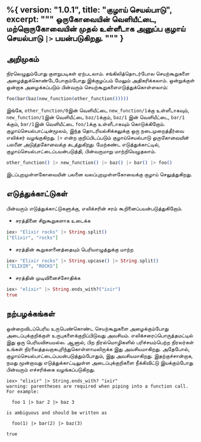 %{
  version: "1.0.1",
  title: "குழாய் செயல்பாடு",
  excerpt: """
  ஒருகோவையின் வெளியீட்டை, மற்றொருகோவையின் முதல் உள்ளீடாக அனுப்ப குழாய் செயல்பாடு `|>` பயன்படுகிறது.
  """
}
---

## அறிமுகம்

நிரலெழுதும்போது குளறுபடிகள் ஏற்படலாம். சங்கிலித்தொடர்போல செயற்கூறுகளை அழைத்துக்கொண்டேபோகும்போது இக்குழப்பம் மேலும் அதிகரிக்கலாம். ஒன்றுக்குள் ஒன்றாக அழைக்கப்படும் பின்வரும் செயற்கூறுகளைஎடுத்துக்கொள்ளலாம்:

```elixir
foo(bar(baz(new_function(other_function()))))
```

இங்கே, `other_function/0`இன் வெளியீட்டை `new_function/1`க்கு உள்ளீடாகவும், `new_function/1`இன் வெளியீட்டை `baz/1`க்கும், `baz/1` இன் வெளியீட்டை, `bar/1` க்கும், `bar/1`இன் வெளியீட்டை `foo/1`க்கு உள்ளீடாகவும் கொடுக்கிறோம். குழாய்செயல்பாட்டின்மூலம், இந்த தொடரியல்சிக்கலுக்கு ஒரு நடைமுறைத்தீர்வை எலிக்சர் வழங்குகிறது. `|>` என்ற குறிப்பிடப்படும் குழாய்செயல்பாடு *ஒருகோவையின் பலனை அடுத்தகோவைக்கு கடத்துகிறது*. மேற்கண்ட எடுத்துக்காட்டில், குழாய்செயல்பாட்டைப்பயன்படுத்தி, பின்வருமாறு மாற்றியெழுதலாம்.

```elixir
other_function() |> new_function() |> baz() |> bar() |> foo()
```

இடப்புறமுள்ளகோவையின் பலனை வலப்புறமுள்ளகோவைக்கு குழாய் செலுத்துகிறது.

## எடுத்துக்காட்டுகள்

பின்வரும் எடுத்துக்காட்டுகளுக்கு, எலிக்சரின் சரம் கூறினைப்பயன்படுத்துகிறோம்.

- சரத்தினை சிறுகூறுகளாக உடைக்க

```elixir
iex> "Elixir rocks" |> String.split()
["Elixir", "rocks"]
```

- சரத்தின் கூறுகளனைத்தையும் பெரியஎழுத்துக்கு மாற்ற

```elixir
iex> "Elixir rocks" |> String.upcase() |> String.split()
["ELIXIR", "ROCKS"]
```

- சரத்தின் முடிவினைச்சோதிக்க

```elixir
iex> "elixir" |> String.ends_with?("ixir")
true
```

## நற்பழக்கங்கள்

ஒன்றைவிடப்பெரிய உருபெண்கொண்ட செயற்கூறுகளை அழைக்கும்போது அடைப்புக்குறிக்குள் உருபுகளைக்குறிப்பிடுவது அவசியம். எலிக்சரைப்பொருத்தமட்டில் இது ஒரு பெரியவிசயமல்ல. ஆனால், பிற நிரல்மொழிகளில் பரிச்சயம்பெற்ற நிரலர்கள் உங்கள் நிரலைத்தவறாகபுரிந்துகொள்ளாமலிருக்க இது அவசியமாகிறது. அதேபோல், குழாய்செயல்பாட்டைப்பயன்படுத்தும்போதும், இது அவசியமாகிறது. இதற்குச்சான்றாக, நமது மூன்றாவது எடுத்துக்காட்டிலுள்ள அடைப்புக்குறிகளை நீக்கிவிட்டு இயக்கும்போது பின்வரும் எச்சரிக்கை வழங்கப்படுகிறது.

```shell
iex> "elixir" |> String.ends_with? "ixir"
warning: parentheses are required when piping into a function call. For example:

  foo 1 |> bar 2 |> baz 3

is ambiguous and should be written as

  foo(1) |> bar(2) |> baz(3)

true
```
